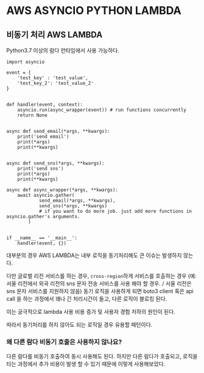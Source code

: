 # AWS ASYNCIO PYTHON LAMBDA

## 비동기 처리 AWS LAMBDA

Python3.7 이상의 람다 런타임에서 사용 가능하다.


```python3
import asyncio

event = {
    'test_key' : 'test_value',
    'test_key_2': 'test_value_2'
}


def handler(event, context):
    asyncio.run(async_wrapper(event)) # run functions concurrently
    return None


async def send_email(*args, **kwargs):
    print('send email')
    print(*args)
    print(**kwargs)


async def send_sns(*args, **kwargs):
    print('send sns')
    print(*args)
    print(**kwargs)

async def async_wrapper(*args, **kwargs):
    await asyncio.gather(
            send_email(*args, **kwargs),
            send_sns(*args, **kwargs)
            # if you want to do more job. just add more functions in asyncio.gather's arguments.
        )


if __name__ == '__main__':
    handler(event, {})
```

대부분의 경우 AWS LAMBDA는 내부 로직을 동기처리해도 큰 이슈는 발생하지 않는다. 

다만 글로벌 리전 서비스를 하는 경우, `cross-region`하게 서비스를 호출하는 경우 (예: 서울 리전에서 외국 리전의 sns 문자 전송 서비스를 사용 해야 할 경우. / 서울 리전은 sns 문자 서비스를 지원하지 않음) 동기 로직을 사용하게 되면 boto3 client 혹은 api call 을 하는 과정에서 꽤나 긴 처리시간이 들고, 다른 로직이 블로킹 된다.

이는 궁극적으로 lambda 사용 비용 증가 및 사용자 경험 저하의 원인이 된다. 

따라서 동기처리를 하지 않아도 되는 로직일 경우 유용할 패턴이다.

### 왜 다른 람다 비동기 호출은 사용하지 않나요?

다른 람다를 비동기 호출하여 동시 사용해도 된다. 하지만 다른 람다가 호출되고, 로직을 타는 과정에서 추가 비용이 발생 할 수 있기 때문에 이렇게 사용해보았다.
